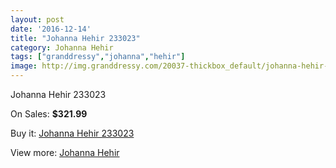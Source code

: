 ```yaml
---
layout: post
date: '2016-12-14'
title: "Johanna Hehir 233023"
category: Johanna Hehir
tags: ["granddressy","johanna","hehir"]
image: http://img.granddressy.com/20037-thickbox_default/johanna-hehir-233023.jpg
---
```

Johanna Hehir 233023

On Sales: **$321.99**
<a href="https://www.granddressy.com/en/johanna-hehir/19018-johanna-hehir-233023.html"><amp-img layout="responsive" width="600" height="600" src="//img.granddressy.com/20037-thickbox_default/johanna-hehir-233023.jpg" alt="Johanna Hehir 233023 0" /></a>

Buy it: [Johanna Hehir 233023](https://www.granddressy.com/en/johanna-hehir/19018-johanna-hehir-233023.html "Johanna Hehir 233023")

View more: [Johanna Hehir](https://www.granddressy.com/en/275-johanna-hehir "Johanna Hehir")